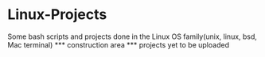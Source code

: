 # Linux-Projects
Some bash scripts and projects done in the Linux OS family(unix, linux, bsd, Mac terminal)
*** construction area ***
projects yet to be uploaded
